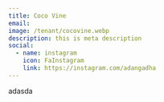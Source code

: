 ```yaml
---
title: Coco Vine
email: 
image: /tenant/cocovine.webp
description: this is meta description
social:
  - name: instagram
    icon: FaInstagram
    link: https://instagram.com/adangadha
---
```

adasda